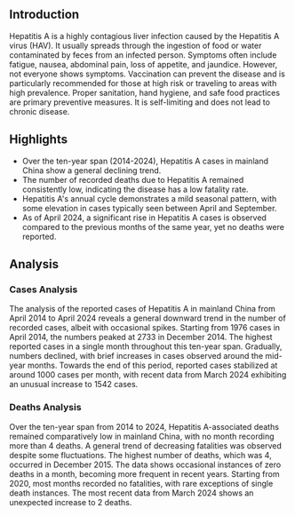## Introduction

Hepatitis A is a highly contagious liver infection caused by the Hepatitis A virus (HAV). It usually spreads through the ingestion of food or water contaminated by feces from an infected person. Symptoms often include fatigue, nausea, abdominal pain, loss of appetite, and jaundice. However, not everyone shows symptoms. Vaccination can prevent the disease and is particularly recommended for those at high risk or traveling to areas with high prevalence. Proper sanitation, hand hygiene, and safe food practices are primary preventive measures. It is self-limiting and does not lead to chronic disease.

## Highlights

- Over the ten-year span (2014-2024), Hepatitis A cases in mainland China show a general declining trend.<br/>
- The number of recorded deaths due to Hepatitis A remained consistently low, indicating the disease has a low fatality rate.<br/>
- Hepatitis A's annual cycle demonstrates a mild seasonal pattern, with some elevation in cases typically seen between April and September.<br/>
- As of April 2024, a significant rise in Hepatitis A cases is observed compared to the previous months of the same year, yet no deaths were reported.

## Analysis

### Cases Analysis
The analysis of the reported cases of Hepatitis A in mainland China from April 2014 to April 2024 reveals a general downward trend in the number of recorded cases, albeit with occasional spikes. Starting from 1976 cases in April 2014, the numbers peaked at 2733 in December 2014. The highest reported cases in a single month throughout this ten-year span. Gradually, numbers declined, with brief increases in cases observed around the mid-year months. Towards the end of this period, reported cases stabilized at around 1000 cases per month, with recent data from March 2024 exhibiting an unusual increase to 1542 cases.

### Deaths Analysis
Over the ten-year span from 2014 to 2024, Hepatitis A-associated deaths remained comparatively low in mainland China, with no month recording more than 4 deaths. A general trend of decreasing fatalities was observed despite some fluctuations. The highest number of deaths, which was 4, occurred in December 2015. The data shows occasional instances of zero deaths in a month, becoming more frequent in recent years. Starting from 2020, most months recorded no fatalities, with rare exceptions of single death instances. The most recent data from March 2024 shows an unexpected increase to 2 deaths.
